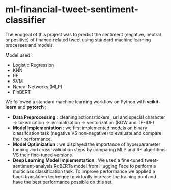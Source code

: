 # ml-financial-tweet-sentiment-classifier
The endgoal of this project was to predict the sentiment (negative, neutral or positive) of finance-related tweet using standard machine learning processes and models.

Model used :
- Logistic Regression 
- KNN
- RF
- SVM
- Neural Networks (MLP)
- FinBERT 


We followed a standard machine learning workflow on Python with **scikit-learn** and **pytorch** :

- **Data Preprocessing** : cleaning actions/tickers , url and special character -> tokenization -> lemmatization -> vectorization (BOW and TF-IDF)
- **Model Implementation** : we first implemented models on binary classifcation task (negative VS non-negative) to evaluate and compare their performance.
- **Model Optimization** : we displayed the importance of hyperparameter tunning and cross-validation steps by comparing MLP and RF algortihms VS their fine-tuned versions
- **Deep Learning Model Implementation** : We used a fine-tuned tweet-sentiment-analysis RoBERTa model from Hugging Face to perform a multiclass classification task. To improve performance we applied a back-translation technique to virtually increase the training pool and have the best performance possible on this set. 

